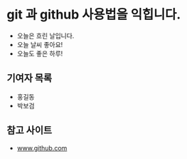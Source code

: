 # git 과 github 사용법을 익힙니다.
- 오늘은 흐린 날입니다.
- 오늘 날씨 좋아요! 
- 오늘도 좋은 하루!


## 기여자 목록
- 홍길동
- 박보검

## 참고 사이트
- www.github.com

